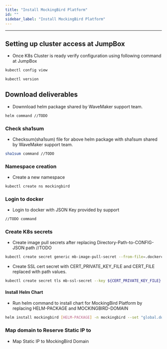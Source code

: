 ```yaml
---
title: "Install MockingBird Platform"
id: ""
sidebar_label: "Install MockingBird Platform"
---
```

---

## Setting up cluster access at JumpBox

- Once K8s Cluster is ready verify configuration using following command at JumpBox

```bash
kubectl config view
```

```bash
kubectl version
```

## Download deliverables

- Downnload helm package shared by WaveMaker support team.

```bash
helm command //TODO
```


### Check sha1sum 
- Checksum(sha1sum) file for above helm package with sha1sum shared by WaveMaker support team.

```bash
sha1sum command //TODO
```

### Namespace creation

- Create a new namespace 

```bash
kubectl create ns mockingbird
```

### Login to docker

- Login to docker with JSON Key provided by support

```bash
//TODO command
```

### Create K8s secrets

- Create image pull secrets after replacing Directory-Path-to-CONFIG-JSON path //TODO
```bash Command
kubectl create secret generic mb-image-pull-secret --from-file=.dockerconfigjson=[Directory-Path-to-CONFIG-JSON]/config.json --type=kubernetes.io/dockerconfigjson -n mockingbird
```

- Create SSL cert secret with CERT_PRIVATE_KEY_FILE and CERT_FILE replaced with path values.
```bash
kubectl create secret tls mb-ssl-secret --key ${CERT_PRIVATE_KEY_FILE} --cert ${CERT_FILE}
```

#### Install Helm Chart

- Run helm command to install chart for MockingBird Platform by replacing HELM-PACKAGE and MOCKINGBIRD-DOMAIN

```bash 
helm install mockingbird [HELM-PACKAGE] -n mockingbird --set "global.domainName=[MOCKINGBIRD-DOMAIN]" --set "apimock-ingress-nginx.controller.service.loadBalancerIP=[MOCKINGBIRD-STATIC-IP]"
```  

### Map domain to Reserve Static IP to

- Map Static IP to MockingBird Domain

